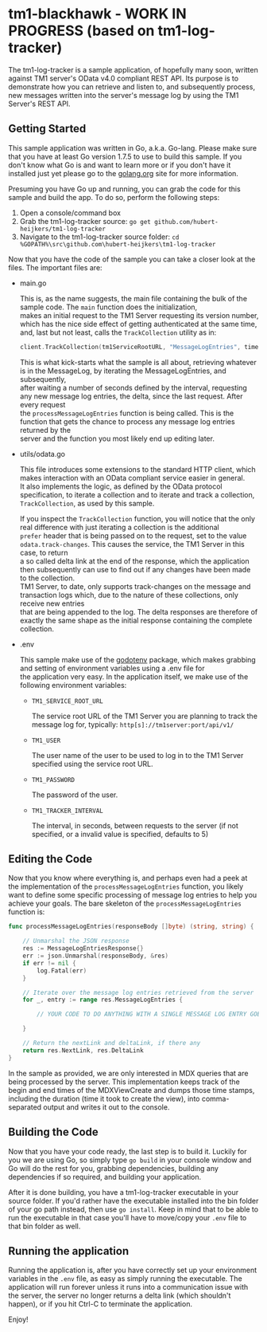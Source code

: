 # tm1-blackhawk - WORK IN PROGRESS (based on tm1-log-tracker)

The tm1-log-tracker is a sample application, of hopefully many soon, written against TM1 server's OData v4.0 compliant REST API.
Its purpose is to demonstrate how you can retrieve and listen to, and subsequently process, new messages written into the server's message log
by using the TM1 Server's REST API.

## Getting Started 

This sample application was written in Go, a.k.a. Go-lang. Please make sure that you have at least Go version 1.7.5 to use to build this sample.
If you don't know what Go is and want to learn more or if you don't have it installed just yet please go to the [golang.org](https://golang.org/) site for more information.

Presuming you have Go up and running, you can grab the code for this sample and build the app. To do so, perform the following steps:
1. Open a console/command box
2. Grab the tm1-log-tracker source: `go get github.com/hubert-heijkers/tm1-log-tracker`
3. Navigate to the tm1-log-tracker source folder: `cd %GOPATH%\src\github.com\hubert-heijkers\tm1-log-tracker`

Now that you have the code of the sample you can take a closer look at the files. The important files are:

- main.go

   This is, as the name suggests, the main file containing the bulk of the sample code. The `main` function does the initialization,  
   makes an initial request to the TM1 Server requesting its version number, which has the nice side effect of getting authenticated at the same time,  
   and, last but not least, calls the `TrackCollection` utility as in: 

   ```Go
   client.TrackCollection(tm1ServiceRootURL, "MessageLogEntries", time.Duration(interval)*time.Second, processMessageLogEntries)
   ```

   This is what kick-starts what the sample is all about, retrieving whatever is in the MessageLog, by iterating the MessageLogEntries, and subsequently,  
   after waiting a number of seconds defined by the interval, requesting any new message log entries, the delta, since the last request. After every request  
   the `processMessageLogEntries` function is being called. This is the function that gets the chance to process any message log entries returned by the  
   server and the function you most likely end up editing later.  

- utils/odata.go

   This file introduces some extensions to the standard HTTP client, which makes interaction with an OData compliant service easier in general.  
   It also implements the logic, as defined by the OData protocol specification, to iterate a collection and to iterate and track a collection,  
   `TrackCollection`, as used by this sample.

   If you inspect the `TrackCollection` function, you will notice that the only real difference with just iterating a collection is the additional  
   `prefer` header that is being passed on to the request, set to the value `odata.track-changes`. This causes the service, the TM1 Server in this case, to return  
   a so called delta link at the end of the response, which the application then subsequently can use to find out if any changes have been made to the collection.  
   TM1 Server, to date, only supports track-changes on the message and transaction logs which, due to the nature of these collections, only receive new entries  
   that are being appended to the log. The delta responses are therefore of exactly the same shape as the initial response containing the complete collection.

- .env

   This sample make use of the [godotenv](https://github.com/joho/godotenv) package, which makes grabbing and setting of environment variables using a .env file for  
   the application very easy. In the application itself, we make use of the following environment variables:

   - `TM1_SERVICE_ROOT_URL`

      The service root URL of the TM1 Server you are planning to track the message log for, typically: `http[s]://tm1server:port/api/v1/`

   - `TM1_USER`

      The user name of the user to be used to log in to the TM1 Server specified using the service root URL.

   - `TM1_PASSWORD`

      The password of the user.
 
   - `TM1_TRACKER_INTERVAL`

      The interval, in seconds, between requests to the server (if not specified, or a invalid value is specified, defaults to 5)
   
## Editing the Code

Now that you know where everything is, and perhaps even had a peek at the implementation of the `processMessageLogEntries` function, you likely want to define
some specific processing of message log entries to help you achieve your goals. The bare skeleton of the `processMessageLogEntries` function is:

```Go
func processMessageLogEntries(responseBody []byte) (string, string) {

    // Unmarshal the JSON response
    res := MessageLogEntriesResponse{}
    err := json.Unmarshal(responseBody, &res)
    if err != nil {
        log.Fatal(err)
    }

    // Iterate over the message log entries retrieved from the server
    for _, entry := range res.MessageLogEntries {

        // YOUR CODE TO DO ANYTHING WITH A SINGLE MESSAGE LOG ENTRY GOES HERE!

    }

    // Return the nextLink and deltaLink, if there any
    return res.NextLink, res.DeltaLink
}
```

In the sample as provided, we are only interested in MDX queries that are being processed by the server. This implementation keeps track of the begin
and end times of the MDXViewCreate and dumps those time stamps, including the duration (time it took to create the view), into comma-separated output 
and writes it out to the console. 

## Building the Code

Now that you have your code ready, the last step is to build it. Luckily for you we are using Go, so simply type `go build` in your console window and
Go will do the rest for you, grabbing dependencies, building any dependencies if so required, and building your application.

After it is done building, you have a tm1-log-tracker executable in your source folder. If you'd rather have the executable installed into the bin folder
of your go path instead, then use `go install`. Keep in mind that to be able to run the executable in that case you'll have to move/copy your `.env` file
to that bin folder as well.

## Running the application

Running the application is, after you have correctly set up your environment variables in the `.env` file, as easy as simply running the executable. The
application will run forever unless it runs into a communication issue with the server, the server no longer returns a delta link (which shouldn't happen),
or if you hit Ctrl-C to terminate the application.

Enjoy!
